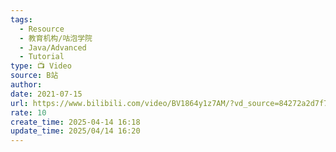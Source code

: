 ```yaml
---
tags:
  - Resource
  - 教育机构/咕泡学院
  - Java/Advanced
  - Tutorial
type: 📺 Video
source: B站
author: 
date: 2021-07-15
url: https://www.bilibili.com/video/BV1864y1z7AM/?vd_source=84272a2d7f72158b38778819be5bc6ad
rate: 10
create_time: 2025-04-14 16:18
update_time: 2025/04/14 16:20
---
```

